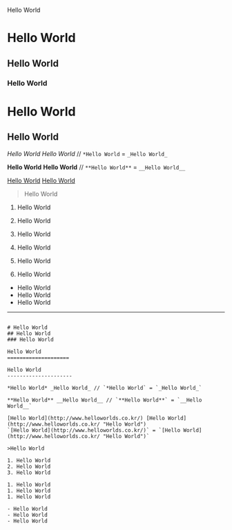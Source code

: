 Hello World

# Hello World
## Hello World
### Hello World

Hello World
====================

Hello World
---------------------

*Hello World* _Hello World_ // `*Hello World` = `_Hello World_`

**Hello World** __Hello World__ // `**Hello World**` = `__Hello World__`

[Hello World](http://www.helloworlds.co.kr/) [Hello World](http://www.helloworlds.co.kr/ "Hello World")

>Hello World

1. Hello World
2. Hello World
3. Hello World

1. Hello World
1. Hello World
1. Hello World

- Hello World
- Hello World
- Hello World






--------------


```Hello World

# Hello World
## Hello World
### Hello World

Hello World
====================

Hello World
---------------------

*Hello World* _Hello World_ // `*Hello World` = `_Hello World_`

**Hello World** __Hello World__ // `**Hello World**` = `__Hello World__`

[Hello World](http://www.helloworlds.co.kr/) [Hello World](http://www.helloworlds.co.kr/ "Hello World")
`[Hello World](http://www.helloworlds.co.kr/)` = `[Hello World](http://www.helloworlds.co.kr/ "Hello World")`

>Hello World

1. Hello World
2. Hello World
3. Hello World

1. Hello World
1. Hello World
1. Hello World

- Hello World
- Hello World
- Hello World
```
